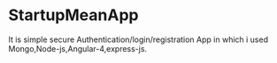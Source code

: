 # StartupMeanApp
It is simple secure Authentication/login/registration App in which i used Mongo,Node-js,Angular-4,express-js.

